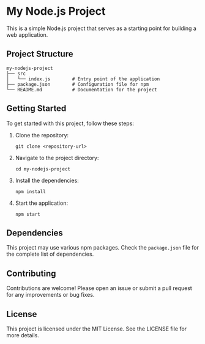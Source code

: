 # My Node.js Project

This is a simple Node.js project that serves as a starting point for building a web application. 

## Project Structure

```
my-nodejs-project
├── src
│   └── index.js        # Entry point of the application
├── package.json        # Configuration file for npm
└── README.md           # Documentation for the project
```

## Getting Started

To get started with this project, follow these steps:

1. Clone the repository:
   ```
   git clone <repository-url>
   ```

2. Navigate to the project directory:
   ```
   cd my-nodejs-project
   ```

3. Install the dependencies:
   ```
   npm install
   ```

4. Start the application:
   ```
   npm start
   ```

## Dependencies

This project may use various npm packages. Check the `package.json` file for the complete list of dependencies.

## Contributing

Contributions are welcome! Please open an issue or submit a pull request for any improvements or bug fixes.

## License

This project is licensed under the MIT License. See the LICENSE file for more details.